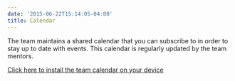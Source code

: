 ```yaml
---
date: '2015-06-22T15:14:05-04:00'
title: Calendar
---
```


The team maintains a shared calendar that you can subscribe to in order to stay up to date with events. This calendar is regularly updated by the team mentors.

[Click here to install the team calendar on your device](webcal://user.fm/calendar/v1-6af9f7d7a0a41ef5dd31e8e680eba309/FRC.ics)